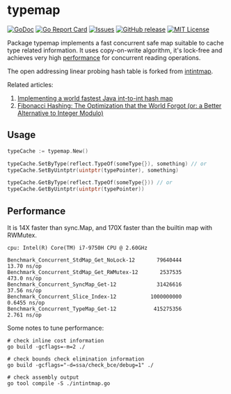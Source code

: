 # typemap

[![GoDoc](https://img.shields.io/badge/api-Godoc-blue.svg)][godoc]
[![Go Report Card](https://goreportcard.com/badge/github.com/jxskiss/typemap)][goreport]
[![Issues](https://img.shields.io/github/issues/jxskiss/typemap.svg)][issues]
[![GitHub release](http://img.shields.io/github/release/jxskiss/typemap.svg)][release]
[![MIT License](http://img.shields.io/badge/license-MIT-blue.svg)][license]

[godoc]: https://pkg.go.dev/github.com/jxskiss/typemap
[goreport]: https://goreportcard.com/report/github.com/jxskiss/typemap
[issues]: https://github.com/jxskiss/typemap/issues
[release]: https://github.com/jxskiss/typemap/releases
[license]: https://github.com/jxskiss/typemap/blob/master/LICENSE

Package typemap implements a fast concurrent safe map suitable to cache type related information.
It uses copy-on-write algorithm, it's lock-free and achieves very high [performance](#performance)
for concurrent reading operations.

The open addressing linear probing hash table is forked from [intintmap](https://github.com/brentp/intintmap).

Related articles:

1. [Implementing a world fastest Java int-to-int hash map](http://java-performance.info/implementing-world-fastest-java-int-to-int-hash-map/)
1. [Fibonacci Hashing: The Optimization that the World Forgot (or: a Better Alternative to Integer Modulo)](https://probablydance.com/2018/06/16/fibonacci-hashing-the-optimization-that-the-world-forgot-or-a-better-alternative-to-integer-modulo/)

## Usage

```go
typeCache := typemap.New()

typeCache.SetByType(reflect.TypeOf(someType{}), something) // or
typeCache.SetByUintptr(uintptr(typePointer), something)

typeCache.GetByType(reflect.TypeOf(someType{})) // or
typeCache.GetByUintptr(uintptr(typePointer))
```

## Performance

It is 14X faster than sync.Map, and 170X faster than the builtin map with RWMutex.

```text
cpu: Intel(R) Core(TM) i7-9750H CPU @ 2.60GHz

Benchmark_Concurrent_StdMap_Get_NoLock-12       79640444                13.70 ns/op
Benchmark_Concurrent_StdMap_Get_RWMutex-12       2537535               473.0 ns/op
Benchmark_Concurrent_SyncMap_Get-12             31426616                37.56 ns/op
Benchmark_Concurrent_Slice_Index-12           1000000000                 0.6455 ns/op
Benchmark_Concurrent_TypeMap_Get-12            415275356                 2.761 ns/op
```

Some notes to tune performance:

```shell
# check inline cost information
go build -gcflags=-m=2 ./

# check bounds check elimination information
go build -gcflags="-d=ssa/check_bce/debug=1" ./

# check assembly output
go tool compile -S ./intintmap.go
```
